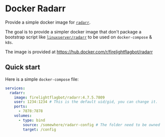 # Docker Radarr

Provide a simple docker image for [`radarr`].

[`radarr`]: https://github.com/Radarr/Radarr

The goal is to provide a simpler docker image that don't package a bootstrap script like [`linuxserver/radarr`] to be used on `docker-compose` & `k8s`.

[`linuxserver/radarr`]: https://github.com/linuxserver/docker-radarr

The image is provided at <https://hub.docker.com/r/firelightflagbot/radarr>

## Quick start

Here is a simple `docker-compose` file:

```yaml
services:
  radarr:
    image: firelightflagbot/radarr:4.7.5.7809
    user: 1234:1234 # This is the default uid/gid, you can change it.
    ports:
      - 7878:7878
    volumes:
      - type: bind
        source: /somewhere/radarr-config # The folder need to be owned by the set'd user in `services.radarr.user` (radarr need to be able to write to it).
        target: /config
```
